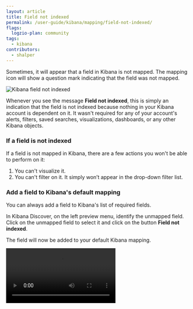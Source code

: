 ```yaml
---
layout: article
title: Field not indexed
permalink: /user-guide/kibana/mapping/field-not-indexed/
flags:
  logzio-plan: community
tags:
  - kibana
contributors:
  - shalper
---
```


Sometimes, it will appear that a field in Kibana is not mapped. The mapping icon will show a <i class="fas fa-question"></i> question mark indicating that the field was not mapped.


![Kibana field not indexed](https://dytvr9ot2sszz.cloudfront.net/logz-docs/kibana/field-not-indexed.png)


Whenever you see the message **Field not indexed**, this is simply an indication that the field is not indexed because nothing in your Kibana account is dependent on it. It wasn't required for any of your account's alerts, filters, saved searches, visualizations, dashboards, or any other Kibana objects.

### If a field is not indexed

If a field is not mapped in Kibana, there are a few actions you won't be able to perform on it:

1. You can't visualize it.
2. You can't filter on it. It simply won’t appear in the drop-down filter list.


### Add a field to Kibana's default mapping

You can always add a field to Kibana's list of required fields.

In Kibana Discover, on the left preview menu, identify the unmapped field. Click on the unmapped field to select it and click on the button **Field not indexed**.

The field will now be added to your default Kibana mapping.

<video autoplay loop>
  <source src="https://dytvr9ot2sszz.cloudfront.net/logz-docs/kibana/refresh-kibana-mapping6.mp4" type="video/mp4" />
</video>
